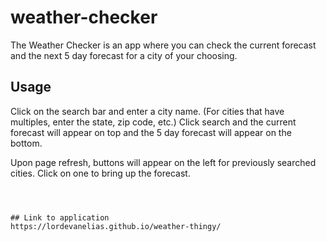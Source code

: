 # weather-checker

The Weather Checker is an app where you can check the current forecast and the next 5 day forecast for a city of your choosing.

## Usage

Click on the search bar and enter a city name. (For cities that have multiples, enter the state, zip code, etc.) Click search and the current forecast will appear on top and the 5 day forecast will appear on the bottom.

Upon page refresh, buttons will appear on the left for previously searched cities. Click on one to bring up the forecast.

```



## Link to application
https://lordevanelias.github.io/weather-thingy/
```
